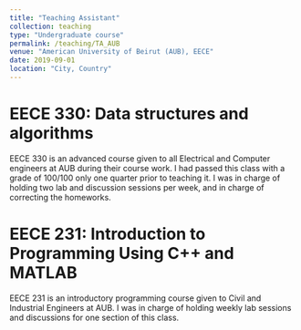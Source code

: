 ```yaml
---
title: "Teaching Assistant"
collection: teaching
type: "Undergraduate course"
permalink: /teaching/TA_AUB
venue: "American University of Beirut (AUB), EECE"
date: 2019-09-01
location: "City, Country"
---
```


EECE 330: Data structures and algorithms
======
EECE 330 is an advanced course given to all Electrical and Computer engineers at AUB during their course work. I had passed this class with a grade of 100/100 only one quarter prior to teaching it. I was in charge of holding two lab and discussion sessions per week, and in charge of correcting the homeworks.


EECE 231: Introduction to Programming Using C++ and MATLAB 
======
EECE 231 is an introductory programming course given to Civil and Industrial Engineers at AUB. I was in charge of holding weekly lab sessions and discussions for one section of this class.
